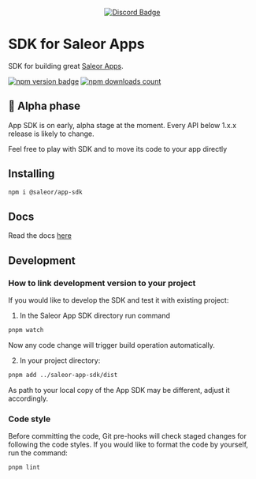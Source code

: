 <div align="center">
  
[![Discord Badge](https://dcbadge.vercel.app/api/server/H52JTZAtSH)](https://discord.gg/H52JTZAtSH)

</div>

# SDK for Saleor Apps

SDK for building great [Saleor Apps](https://github.com/saleor/apps).

<div>

[![npm version badge](https://img.shields.io/npm/v/@saleor/app-sdk)](https://www.npmjs.com/package/@saleor/app-sdk)
[![npm downloads count](https://img.shields.io/npm/dt/@saleor/app-sdk)](https://www.npmjs.com/package/@saleor/app-sdk)

</div>

## 🚨 Alpha phase

App SDK is on early, alpha stage at the moment. Every API below 1.x.x release is likely to change.

Feel free to play with SDK and to move its code to your app directly

## Installing

```bash
npm i @saleor/app-sdk
```

## Docs

Read the docs [here](https://docs.saleor.io/docs/3.x/developer/extending/apps/developing-apps/app-sdk/overview)

## Development

### How to link development version to your project

If you would like to develop the SDK and test it with existing project:

1. In the Saleor App SDK directory run command

```bash
pnpm watch
```

Now any code change will trigger build operation automatically.

2. In your project directory:

```bash
pnpm add ../saleor-app-sdk/dist
```

As path to your local copy of the App SDK may be different, adjust it accordingly.

### Code style

Before committing the code, Git pre-hooks will check staged changes for
following the code styles. If you would like to format the code by yourself, run
the command:

```bash
pnpm lint
```
